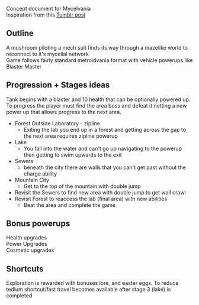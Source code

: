 Concept document for Mycelvania  
Inspiration from this [Tumblr post](https://www.tumblr.com/thatluckybear/760916363336384512/suddenly-i-want-to-make-an-entire-metroidvania?source=share)  

## Outline
A mushroom piloting a mech suit finds its way through a mazelike world to reconnect to it's mycelial network  
Game follows fairly standard metroidvania format with vehicle powerups like Blaster Master

## Progression + Stages ideas
Tank begins with a blaster and 10 health that can be optionally powered up. To progress the player must find the area boss and defeat it netting a new power up that allows progress to the next area.
- Forest Outside Laboratory - zipline
  - Exiting the lab you end up in a forest and getting across the gap to the next area requires zipline powerup
- Lake
  - You fall into the water and can't go up navigating to the powerup then getting to swim upwards to the exit
- Sewers
  - beneath the city there are walls that you can't get past without the charge ability
- Mountain City
  - Get to the top of the mountain with double jump
- Revisit the Sewers to find new area with double jump to get wall crawl
- Revisit Forest to reaccess the lab (final area) with new abilities
  - Beat the area and complete the game
 
## Bonus powerups
Health upgrades  
Power Upgrades   
Cosmetic upgrades  

## Shortcuts
Exploration is rewarded with bonuses lore, and easter eggs. 
To reduce tedium shortcut/fast travel becomes available after stage 3 (lake) is completed
